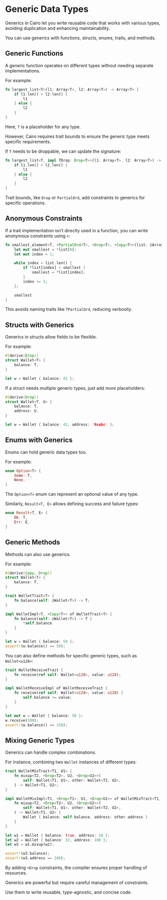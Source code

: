 # Generic Data Types

Generics in Cairo let you write reusable code that works with various types, avoiding duplication and enhancing maintainability.

You can use generics with functions, structs, enums, traits, and methods.

## Generic Functions

A generic function operates on different types without needing separate implementations.

For example:

```rust
fn largest_list<T>(l1: Array<T>, l2: Array<T>) -> Array<T> {
    if l1.len() > l2.len() {
        l1
    } else {
        l2
    }
}
```

Here, `T` is a placeholder for any type.

However, Cairo requires trait bounds to ensure the generic type meets specific requirements.

If `T` needs to be droppable, we can update the signature:

```rust
fn largest_list<T, impl TDrop: Drop<T>>(l1: Array<T>, l2: Array<T>) -> Array<T> {
    if l1.len() > l2.len() {
        l1
    } else {
        l2
    }
}
```

Trait bounds, like `Drop` or `PartialOrd`, add constraints to generics for specific operations.

## Anonymous Constraints

If a trait implementation isn’t directly used in a function, you can write anonymous constraints using `+`:

```rust
fn smallest_element<T, +PartialOrd<T>, +Drop<T>, +Copy<T>>(list: @Array<T>) -> T {
    let mut smallest = *list[0];
    let mut index = 1;

    while index < list.len() {
        if *list[index] < smallest {
            smallest = *list[index];
        }
        index += 1;
    };

    smallest
}
```

This avoids naming traits like `TPartialOrd`, reducing verbosity.

## Structs with Generics

Generics in structs allow fields to be flexible.

For example:

```rust
#[derive(Drop)]
struct Wallet<T> {
    balance: T,
}

let w = Wallet { balance: 42 };
```

If a struct needs multiple generic types, just add more placeholders:

```rust
#[derive(Drop)]
struct Wallet<T, U> {
    balance: T,
    address: U,
}

let w = Wallet { balance: 42, address: '0xabc' };
```

## Enums with Generics

Enums can hold generic data types too.

For example:

```rust
enum Option<T> {
    Some: T,
    None,
}
```

The `Option<T>` enum can represent an optional value of any type.

Similarly, `Result<T, E>` allows defining success and failure types:

```rust
enum Result<T, E> {
    Ok: T,
    Err: E,
}
```

## Generic Methods

Methods can also use generics.

For example:

```rust
#[derive(Copy, Drop)]
struct Wallet<T> {
    balance: T,
}

trait WalletTrait<T> {
    fn balance(self: @Wallet<T>) -> T;
}

impl WalletImpl<T, +Copy<T>> of WalletTrait<T> {
    fn balance(self: @Wallet<T>) -> T {
        *self.balance
    }
}

let w = Wallet { balance: 50 };
assert!(w.balance() == 50);
```

You can also define methods for specific generic types, such as `Wallet<u128>`:

```rust
trait WalletReceiveTrait {
    fn receive(ref self: Wallet<u128>, value: u128);
}

impl WalletReceiveImpl of WalletReceiveTrait {
    fn receive(ref self: Wallet<u128>, value: u128) {
        self.balance += value;
    }
}

let mut w = Wallet { balance: 50 };
w.receive(100);
assert!(w.balance() == 150);
```

## Mixing Generic Types

Generics can handle complex combinations.

For instance, combining two `Wallet` instances of different types:

```rust
trait WalletMixTrait<T1, U1> {
    fn mixup<T2, +Drop<T2>, U2, +Drop<U2>>(
        self: Wallet<T1, U1>, other: Wallet<T2, U2>,
    ) -> Wallet<T1, U2>;
}

impl WalletMixImpl<T1, +Drop<T1>, U1, +Drop<U1>> of WalletMixTrait<T1, U1> {
    fn mixup<T2, +Drop<T2>, U2, +Drop<U2>>(
        self: Wallet<T1, U1>, other: Wallet<T2, U2>,
    ) -> Wallet<T1, U2> {
        Wallet { balance: self.balance, address: other.address }
    }
}

let w1 = Wallet { balance: true, address: 10 };
let w2 = Wallet { balance: 32, address: 100 };
let w3 = w1.mixup(w2);

assert!(w3.balance);
assert!(w3.address == 100);
```

By adding `+Drop` constraints, the compiler ensures proper handling of resources.

Generics are powerful but require careful management of constraints.

Use them to write reusable, type-agnostic, and concise code.

